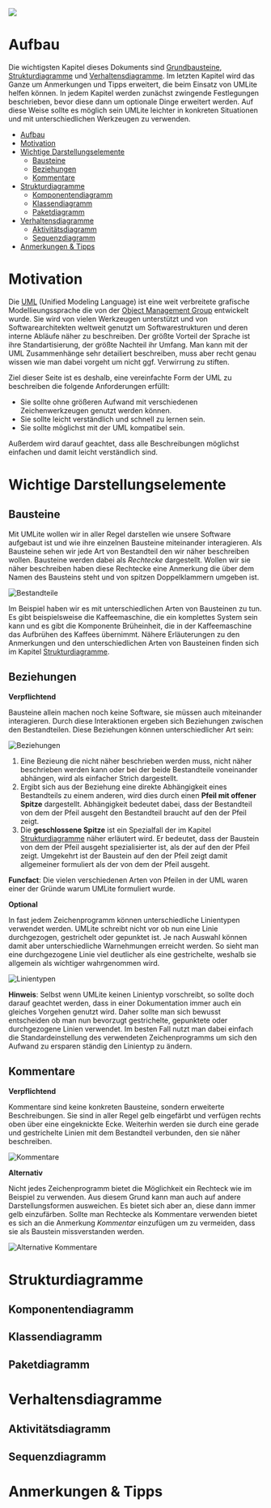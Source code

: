 ![](https://img.shields.io/badge/License-CC%20BY%204.0-lightgrey.svg)

# Aufbau

Die wichtigsten Kapitel dieses Dokuments sind [Grundbausteine](#grundbausteine), [Strukturdiagramme](#strukturdiagramme) und [Verhaltensdiagramme](#verhaltensdiagramme). Im letzten Kapitel wird das Ganze um Anmerkungen und Tipps erweitert, die beim Einsatz von UMLite helfen können. In jedem Kapitel werden zunächst zwingende Festlegungen beschrieben, bevor diese dann um optionale Dinge erweitert werden. Auf diese Weise sollte es möglich sein UMLite leichter in konkreten Situationen und mit unterschiedlichen Werkzeugen zu verwenden.

- [Aufbau](#aufbau)
- [Motivation](#motivation)
- [Wichtige Darstellungselemente](#wichtige-darstellungselemente)
  - [Bausteine](#bausteine)
  - [Beziehungen](#beziehungen)
  - [Kommentare](#kommentare)
- [Strukturdiagramme](#strukturdiagramme)
  - [Komponentendiagramm](#komponentendiagramm)
  - [Klassendiagramm](#klassendiagramm)
  - [Paketdiagramm](#paketdiagramm)
- [Verhaltensdiagramme](#verhaltensdiagramme)
  - [Aktivitätsdiagramm](#aktivitätsdiagramm)
  - [Sequenzdiagramm](#sequenzdiagramm)
- [Anmerkungen & Tipps](#anmerkungen--tipps)

# Motivation

Die [UML](https://de.wikipedia.org/wiki/Unified_Modeling_Language) (Unified Modeling Language) ist eine weit verbreitete grafische Modellieungssprache die von der [Object Management Group](https://www.omg.org/spec/UML/) entwickelt wurde. Sie wird von vielen Werkzeugen unterstützt und von Softwarearchitekten weltweit genutzt um Softwarestrukturen und deren interne Abläufe näher zu beschreiben. Der größte Vorteil der Sprache ist ihre Standartisierung, der größte Nachteil ihr Umfang. Man kann mit der UML Zusammenhänge sehr detailiert beschreiben, muss aber recht genau wissen wie man dabei vorgeht um nicht ggf. Verwirrung zu stiften.

Ziel dieser Seite ist es deshalb, eine vereinfachte Form der UML zu beschreiben die folgende Anforderungen erfüllt:
- Sie sollte ohne größeren Aufwand mit verschiedenen Zeichenwerkzeugen genutzt werden können.
- Sie sollte leicht verständlich und schnell zu lernen sein.
- Sie sollte möglichst mit der UML kompatibel sein.

Außerdem wird darauf geachtet, dass alle Beschreibungen möglichst einfachen und damit leicht verständlich sind.

# Wichtige Darstellungselemente

## Bausteine
Mit UMLite wollen wir in aller Regel darstellen wie unsere Software aufgebaut ist und wie ihre einzelnen Bausteine miteinander interagieren. Als Bausteine sehen wir jede Art von Bestandteil den wir näher beschreiben wollen. Bausteine werden dabei als *Rechtecke* dargestellt. Wollen wir sie näher beschreiben haben diese Rechtecke eine Anmerkung die über dem Namen des Bausteins steht und von spitzen Doppelklammern umgeben ist.

![Bestandteile](images/Bausteine.svg)

Im Beispiel haben wir es mit unterschiedlichen Arten von Bausteinen zu tun. Es gibt beispielsweise die Kaffeemaschine, die ein komplettes System sein kann und es gibt die Komponente Brüheinheit, die in der Kaffeemaschine das Aufbrühen des Kaffees übernimmt. Nähere Erläuterungen zu den Anmerkungen und den unterschiedlichen Arten von Bausteinen finden sich im Kapitel [Strukturdiagramme](#strukturdiagramme).

## Beziehungen
**Verpflichtend**

Bausteine allein machen noch keine Software, sie müssen auch miteinander interagieren. Durch diese Interaktionen ergeben sich Beziehungen zwischen den Bestandteilen. Diese Beziehungen können unterschiedlicher Art sein:

![Beziehungen](images/Beziehungen.svg)

1. Eine Bezieung die nicht näher beschrieben werden muss, nicht näher beschrieben werden kann oder bei der beide Bestandteile voneinander abhängen, wird als einfacher Strich dargestellt.
2. Ergibt sich aus der Beziehung eine direkte Abhängigkeit eines Bestandteils zu einem anderen, wird dies durch einen **Pfeil mit offener Spitze** dargestellt. Abhängigkeit bedeutet dabei, dass der Bestandteil von dem der Pfeil ausgeht den Bestandteil braucht auf den der Pfeil zeigt.
3. Die **geschlossene Spitze** ist ein Spezialfall der im Kapitel [Strukturdiagramme](#strukturdiagramme) näher erläutert wird. Er bedeutet, dass der Baustein von dem der Pfeil ausgeht spezialisierter ist, als der auf den der Pfeil zeigt. Umgekehrt ist der Baustein auf den der Pfeil zeigt damit allgemeiner formuliert als der von dem der Pfeil ausgeht.

**Funcfact**: Die vielen verschiedenen Arten von Pfeilen in der UML waren einer der Gründe warum UMLite formuliert wurde.

**Optional**

In fast jedem Zeichenprogramm können unterschiedliche Linientypen verwendet werden. UMLite schreibt nicht vor ob nun eine Linie durchgezogen, gestrichelt oder gepunktet ist. Je nach Auswahl können damit aber unterschiedliche Warnehmungen erreicht werden. So sieht man eine durchgezogene Linie viel deutlicher als eine gestrichelte, weshalb sie allgemein als wichtiger wahrgenommen wird.

![Linientypen](images/Linientypen.svg)

**Hinweis**: Selbst wenn UMLite keinen Linientyp vorschreibt, so sollte doch darauf geachtet werden, dass in einer Dokumentation immer auch ein gleiches Vorgehen genutzt wird. Daher sollte man sich bewusst entscheiden ob man nun bevorzugt gestrichelte, gepunktete oder durchgezogene Linien verwendet. Im besten Fall nutzt man dabei einfach die Standardeinstellung des verwendeten Zeichenprogramms um sich den Aufwand zu ersparen ständig den Linientyp zu ändern.

## Kommentare
**Verpflichtend**

Kommentare sind keine konkreten Bausteine, sondern erweiterte Beschreibungen. Sie sind in aller Regel gelb eingefärbt und verfügen rechts oben über eine eingeknickte Ecke. Weiterhin werden sie durch eine gerade und gestrichelte Linien mit dem Bestandteil verbunden, den sie näher beschreiben.

![Kommentare](images/Kommentare.svg)

**Alternativ**

Nicht jedes Zeichenprogramm bietet die Möglichkeit ein Rechteck wie im Beispiel zu verwenden. Aus diesem Grund kann man auch auf andere Darstellungsformen ausweichen. Es bietet sich aber an, diese dann immer gelb einzufärben. Sollte man Rechtecke als Kommentare verwenden bietet es sich an die Anmerkung *Kommentar* einzufügen um zu vermeiden, dass sie als Baustein missverstanden werden.

![Alternative Kommentare](images/Alternativekommentare.svg)

# Strukturdiagramme

## Komponentendiagramm

## Klassendiagramm

## Paketdiagramm

# Verhaltensdiagramme

## Aktivitätsdiagramm

## Sequenzdiagramm

# Anmerkungen & Tipps

